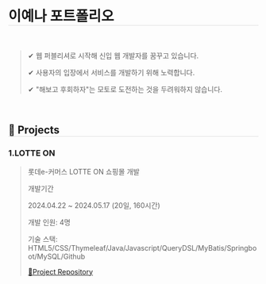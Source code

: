 <h1 style="border-bottom: 1px solid #dddddd;">이예나 포트폴리오</h1><br>

><p>✔ 웹 퍼블리셔로 시작해 신입 웹 개발자를 꿈꾸고 있습니다.</p>
><p>✔ 사용자의 입장에서 서비스를 개발하기 위해 노력합니다.</p>
><p>✔ "해보고 후회하자"는 모토로 도전하는 것을 두려워하지 않습니다.  </p>
<br>
<h2 style="border-bottom: 1px solid #dddddd;">📍 Projects</h2>
<h3>1.LOTTE ON</h3>

><p>롯데e-커머스 LOTTE ON 쇼핑몰 개발</p>
>
><p>개발기간</p>
><p>2024.04.22 ~ 2024.05.17 (20일, 160시간)</p>
><p>개발 인원: 4명</p>
><p>기술 스택: HTML5/CSS/Thymeleaf/Java/Javascript/QueryDSL/MyBatis/Springboot/MySQL/Github</p>
>
><a href="https://github.com/yn3048/lotteon-team2">📝Project Repository</a><br>
><img src="" />


